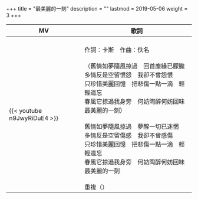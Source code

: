 +++
title = "最美麗的一刻"
description = ""
lastmod = 2019-05-06
weight = 3
+++

MV  | 歌詞  
--------------|-------
{{< youtube n9JwyRiDuE4 >}}|<br/>作詞：卡斯　作曲：佚名<br/><br/>（舊情如夢隨風掠過　回首塵緣已朦朧<br/>多情反是空留恨怨　我卻不曾怨恨<br/>只珍惜美麗回憶　把悲傷一點一滴　輕輕遺忘<br/>春風它掠過我身旁　何妨陶醉何妨回味　最美麗的一刻）<br/><br/>舊情如夢隨風掠過　夢醒一切已迷惘<br/>多情反是空留傷感　我卻不曾感傷<br/>只珍惜美麗回憶　把悲傷一點一滴　輕輕遺忘<br/>春風它掠過我身旁　何妨陶醉何妨回味　最美麗的一刻<br/><br/>重複（）